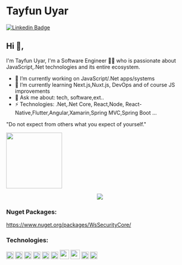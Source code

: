 # Tayfun Uyar

[![Linkedin Badge](https://img.shields.io/badge/-tayfunuyar-blue?style=flat-square&logo=Linkedin&logoColor=white&link=https://www.linkedin.com/in/tayfun-uyar/)](https://www.linkedin.com/in/tayfun-uyar/)


## Hi 👋, 
I'm Tayfun Uyar, I'm a Software Engineer 👨‍💻 who is passionate about JavaScript,.Net technologies and its entire ecosystem. 

- 🔭 I’m currently working on JavaScript/.Net  apps/systems
- 🌱 I’m currently learning Next.js,Nuxt.js, DevOps and of course JS improvements
- 💬 Ask me about: tech, software,ext..
-  ⚡ Technologies: .Net,.Net Core, React,Node, React-Native,Flutter,Angular,Xamarin,Spring MVC,Spring Boot ... 

"Do not expect from others what you expect of yourself." 

<p align="justify">
  <a href="https://tayfunuyar.me">
    <img
      height="150"
      src="https://github-readme-stats.vercel.app/api?username=tayfunuyar&count_private=true&show_icons=true&custom_title=Github%20Status&show=issues&theme=tokyonight"
    />
  </a>
  <!-- <a href="https://tayfunuyar.me">
    <img
      height="150"
      src="https://github-readme-stats.vercel.app/api/top-langs/?username=tayfunuyar&layout=compact&theme=tokyonight" />
  </a>  -->
<!-- <a href="">
   <img src="https://github-readme-streak-stats.herokuapp.com/?user=tayfunuyar&theme=blue-green)](https://github.com/tayfunuyar/github-readme-streak-stats" height="150" />
  </a> -->
</p>
<div  align="center"> <img src="https://github.com/tayfunuyar/tayfunuyar/blob/output/github-contribution-grid-snake.gif" /></div>
 
### Nuget Packages:
https://www.nuget.org/packages/WsSecurityCore/
### Technologies:
<code><img height="20" src="https://user-images.githubusercontent.com/27923376/114383049-c441a180-9b95-11eb-97ca-fe007eb03fd3.png"></code>
<code><img height="20" src="https://user-images.githubusercontent.com/27923376/114383803-a0cb2680-9b96-11eb-989b-acb3ae0b2f62.png"></code>
<code><img height="20" src="https://user-images.githubusercontent.com/27923376/114383612-68c3e380-9b96-11eb-9865-faf3e4084fcc.png"></code>
<code><img height="20" src="https://user-images.githubusercontent.com/27923376/114383605-6792b680-9b96-11eb-9289-994303dd28ae.png"></code>
<code><img height="20" src="https://user-images.githubusercontent.com/27923376/114383422-31553700-9b96-11eb-87b5-aeede4c58590.png"></code>
<code><img height="20" src="https://user-images.githubusercontent.com/27923376/114383598-66618980-9b96-11eb-8a11-53a2a1fe0e36.png"></code> 
<code><img height="25" src="https://user-images.githubusercontent.com/27923376/114383591-63ff2f80-9b96-11eb-8096-324818a6ca3c.png"></code> 
<code><img height="25" src="https://user-images.githubusercontent.com/27923376/114383534-52b62300-9b96-11eb-915e-6248657c704e.png"></code>
<code><img height="20" src="https://user-images.githubusercontent.com/27923376/114383871-b2143300-9b96-11eb-8474-128d73232282.png"></code>
<code><img height="20" src="https://user-images.githubusercontent.com/27923376/114383382-25697500-9b96-11eb-9b90-f50c2cc54302.png"></code>
